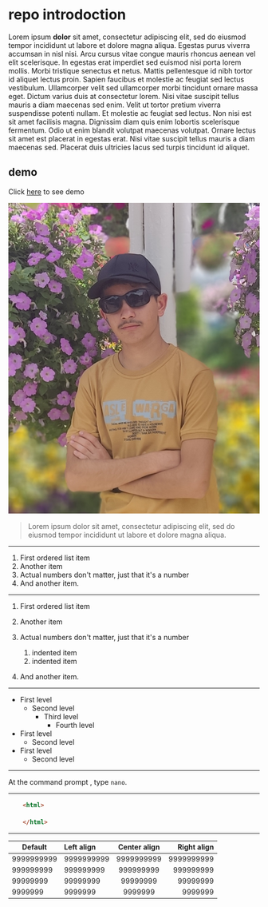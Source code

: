 # repo introdoction


Lorem ipsum **dolor** sit amet, consectetur adipiscing elit, sed do eiusmod tempor incididunt ut labore et dolore magna aliqua. Egestas purus viverra accumsan in nisl nisi. Arcu cursus vitae congue mauris rhoncus aenean vel elit scelerisque. In egestas erat imperdiet sed euismod nisi porta lorem mollis. Morbi tristique senectus et netus. Mattis pellentesque id nibh tortor id aliquet lectus proin. Sapien faucibus et molestie ac feugiat sed lectus vestibulum. Ullamcorper velit sed ullamcorper morbi tincidunt ornare massa eget. Dictum varius duis at consectetur lorem. Nisi vitae suscipit tellus mauris a diam maecenas sed enim. Velit ut tortor pretium viverra suspendisse potenti nullam. Et molestie ac feugiat sed lectus. Non nisi est sit amet facilisis magna. Dignissim diam quis enim lobortis scelerisque fermentum. Odio ut enim blandit volutpat maecenas volutpat. Ornare lectus sit amet est placerat in egestas erat. Nisi vitae suscipit tellus mauris a diam maecenas sed. Placerat duis ultricies lacus sed turpis tincidunt id aliquet. 

## demo

Click [here](https://hosseinlotfalipoor.github.io/profile-card/) to see demo

![Hossein Lotfalipoor](./img/1716748630186.jpg)

 
> Lorem ipsum dolor sit amet, consectetur adipiscing elit, sed do eiusmod tempor incididunt ut labore et dolore magna aliqua.

---

1. First ordered list item
2. Another item
3. Actual numbers don't matter, just that it's a number
4. And another item.
---

1. First ordered list item
2. Another item
3. Actual numbers don't matter, just that it's a number
    1. indented item
    2. indented item

4. And another item.

---

- First level
    - Second level
        - Third level
            - Fourth level
- First level
    - Second level
- First level
    - Second level

---

At the command prompt , type `nano`.

---


```html
    <html>

    </html>
```

---

| Default    | Left align | Center align | Right align |
| ---------- | :--------- | :----------: | ----------: |
| 9999999999 | 9999999999 | 9999999999   | 9999999999  |
| 999999999  | 999999999  | 999999999    | 999999999   |
| 99999999   | 99999999   | 99999999     | 99999999    |
| 9999999    | 9999999    | 9999999      | 9999999     |